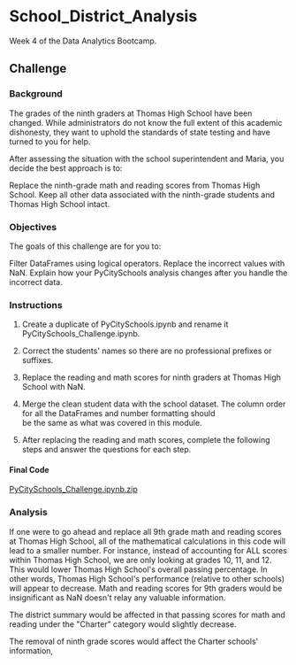 # School_District_Analysis
Week 4 of the Data Analytics Bootcamp.


## Challenge

### Background
The grades of the ninth graders at Thomas High School have been changed. While administrators do not know the full extent of this academic dishonesty, they want to uphold the standards of state testing and have turned to you for help.

After assessing the situation with the school superintendent and Maria, you decide the best approach is to:

Replace the ninth-grade math and reading scores from Thomas High School.
Keep all other data associated with the ninth-grade students and Thomas High School intact.

### Objectives

The goals of this challenge are for you to:

Filter DataFrames using logical operators.
Replace the incorrect values with NaN.
Explain how your PyCitySchools analysis changes after you handle the incorrect data. 

### Instructions

1. Create a duplicate of PyCitySchools.ipynb and rename it PyCitySchools_Challenge.ipynb.
2. Correct the students' names so there are no professional prefixes or suffixes.


3. Replace the reading and math scores for ninth graders at Thomas High School with NaN.


4. Merge the clean student data with the school dataset. The column order for all the DataFrames and number formatting should  
   be the same as what was covered in this module.
5. After replacing the reading and math scores, complete the following steps and answer the questions for each step.

#### Final Code

[PyCitySchools_Challenge.ipynb.zip](https://github.com/efuen0077/School_District_Analysis/files/4654560/PyCitySchools_Challenge.ipynb.zip)

### Analysis

If one were to go ahead and replace all 9th grade math and reading scores at Thomas High School, all of the mathematical calculations in this code will lead to a smaller number. For instance, instead of accounting for ALL scores within Thomas High School, we are only looking at grades 10, 11, and 12. This would lower Thomas High School's overall passing percentage. In other words, Thomas High School's performance (relative to other schools) will appear to decrease. Math and reading scores for 9th graders would be insignificant as NaN doesn't relay any valuable information.

The district summary would be affected in that passing scores for math and reading under the "Charter" category would slightly decrease.

The removal of ninth grade scores would affect the Charter schools' information, 
